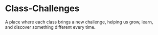 # Class-Challenges

A place where each class brings a new challenge, helping us grow, learn, and discover something different every time.
